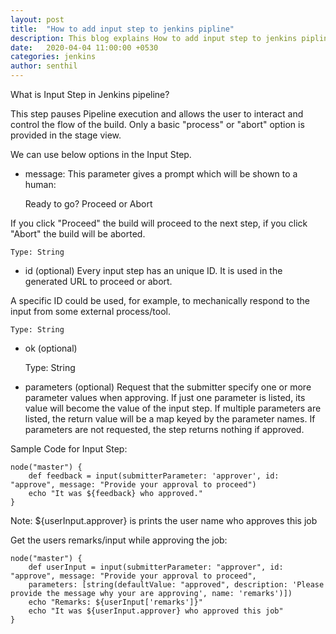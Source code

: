 ```yaml
---
layout: post
title:  "How to add input step to jenkins pipline"
description: This blog explains How to add input step to jenkins pipline script groovy script. 
date:   2020-04-04 11:00:00 +0530
categories: jenkins
author: senthil
---
```


What is Input Step in Jenkins pipeline?

This step pauses Pipeline execution and allows the user to interact and control the flow of the build. Only a basic "process" or "abort" option is provided in the stage view.

We can use below options in the Input Step.

* message:
This parameter gives a prompt which will be shown to a human:

    Ready to go?
    Proceed or Abort
    
If you click "Proceed" the build will proceed to the next step, if you click "Abort" the build will be aborted.

    Type: String

* id (optional)
Every input step has an unique ID. It is used in the generated URL to proceed or abort.

A specific ID could be used, for example, to mechanically respond to the input from some external process/tool.

    Type: String

* ok (optional)

    Type: String

* parameters (optional)
Request that the submitter specify one or more parameter values when approving. If just one parameter is listed, its value will become the value of the input step. If multiple parameters are listed, the return value will be a map keyed by the parameter names. If parameters are not requested, the step returns nothing if approved.

Sample Code for Input Step:
```
node("master") {
    def feedback = input(submitterParameter: 'approver', id: "approve", message: "Provide your approval to proceed")
    echo "It was ${feedback} who approved."
}
```

Note: ${userInput.approver} is prints the user name who approves this job

Get the users remarks/input while approving the job:
```
node("master") {
    def userInput = input(submitterParameter: "approver", id: "approve", message: "Provide your approval to proceed",
    parameters: [string(defaultValue: "approved", description: 'Please provide the message why your are approving', name: 'remarks')])
    echo "Remarks: ${userInput['remarks']}"
    echo "It was ${userInput.approver} who approved this job"
}
```

